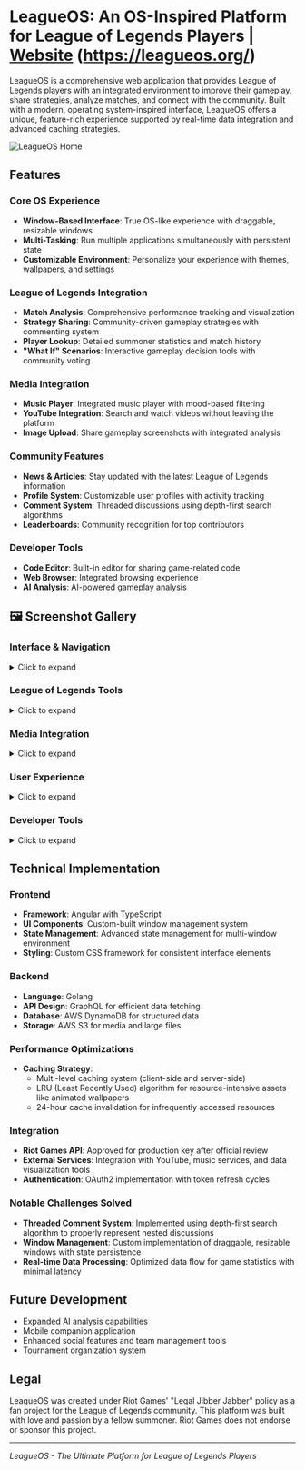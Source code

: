 # LeagueOS: An OS-Inspired Platform for League of Legends Players | [Website](https://leagueos.org/) (https://leagueos.org/)

LeagueOS is a comprehensive web application that provides League of Legends players with an integrated environment to improve their gameplay, share strategies, analyze matches, and connect with the community. Built with a modern, operating system-inspired interface, LeagueOS offers a unique, feature-rich experience supported by real-time data integration and advanced caching strategies.

![LeagueOS Home](https://github.com/user-attachments/assets/d46a947f-8384-4003-9d23-2c7a9dbca1bf)

## Features

### Core OS Experience
- **Window-Based Interface**: True OS-like experience with draggable, resizable windows
- **Multi-Tasking**: Run multiple applications simultaneously with persistent state
- **Customizable Environment**: Personalize your experience with themes, wallpapers, and settings

### League of Legends Integration
- **Match Analysis**: Comprehensive performance tracking and visualization
- **Strategy Sharing**: Community-driven gameplay strategies with commenting system
- **Player Lookup**: Detailed summoner statistics and match history
- **"What If" Scenarios**: Interactive gameplay decision tools with community voting

### Media Integration
- **Music Player**: Integrated music player with mood-based filtering
- **YouTube Integration**: Search and watch videos without leaving the platform
- **Image Upload**: Share gameplay screenshots with integrated analysis

### Community Features
- **News & Articles**: Stay updated with the latest League of Legends information
- **Profile System**: Customizable user profiles with activity tracking
- **Comment System**: Threaded discussions using depth-first search algorithms
- **Leaderboards**: Community recognition for top contributors

### Developer Tools
- **Code Editor**: Built-in editor for sharing game-related code
- **Web Browser**: Integrated browsing experience
- **AI Analysis**: AI-powered gameplay analysis

## 🖼️ Screenshot Gallery

### Interface & Navigation

<details>
<summary>Click to expand</summary>

| Feature | Screenshot |
|---------|------------|
| Main Menu | ![Main Menu](https://github.com/user-attachments/assets/7c7ddc6c-928b-4ea6-882a-cf20bca2fe6b) |
| Multiple Tabs | ![Multiple Tabs](https://github.com/user-attachments/assets/0afbdb83-58a9-4aa9-8ee6-c0687b149ee9) |
| Settings (Light Mode) | ![Settings Part 1](https://github.com/user-attachments/assets/5329c0bd-6c4d-4e26-8350-f9f1dcb45a02) ![Settings Part 2](https://github.com/user-attachments/assets/44db1248-c881-4d07-872a-4ea37a57464d) |
| Dark Mode | ![Dark Mode](https://github.com/user-attachments/assets/c2e44dfa-db16-49fc-93ff-90eee0e6faf2) |

</details>

### League of Legends Tools

<details>
<summary>Click to expand</summary>

| Feature | Screenshot |
|---------|------------|
| LoL WhatIf Scenarios | ![LoL WhatIf Section](https://github.com/user-attachments/assets/3b705252-693e-4ed6-8c33-cb92eedbc81c) |
| Strategy Comments | ![Comment Section](https://github.com/user-attachments/assets/279d7f08-d9aa-4ca1-a347-0e0c522292b1) |
| Strategy Filtering (Sort) | ![Filter for Community Strategies](https://github.com/user-attachments/assets/8263e2c6-245e-442c-b9ea-9b61044fc806) ![Filter by Users](https://github.com/user-attachments/assets/95559d4a-c06b-4c3b-a334-d1b18f0349ef) |
| Strategy Filtering (Tags) | ![Filter by Tags](https://github.com/user-attachments/assets/d009c743-ffd1-40e2-a8d2-9c91519745bd) |
| Summoner Search | ![Summoner Search](https://github.com/user-attachments/assets/f2e2b995-b88d-4ee6-b41c-ada13a465a73) ![Summoner Results](https://github.com/user-attachments/assets/967651bb-1521-431a-83ea-e600ff679a82) |
| WhatIf Leaderboard | ![Leaderboard](https://github.com/user-attachments/assets/bee01221-f6a0-4ae8-a0ab-6219d75a7ddf) |
| Previous Scenarios | ![Previous Scenarios](https://github.com/user-attachments/assets/6bd65fe3-12da-482e-a2b8-6503a01a83ef) |
| AI Analysis | ![AI Analyzing](https://github.com/user-attachments/assets/e11e1469-9685-417d-829c-0f9634052cc3) ![AI Analysis Part 1](https://github.com/user-attachments/assets/adc9e45f-5490-4239-850f-8549ad4897b3) ![AI Analysis Part 2](https://github.com/user-attachments/assets/d44cc40f-f165-41cb-a11d-a5c3f588a9a7) |

</details>

### Media Integration

<details>
<summary>Click to expand</summary>

| Feature | Screenshot |
|---------|------------|
| Music Player | ![Music Player](https://github.com/user-attachments/assets/b9ebb5cc-29a5-45fc-9b0a-30e770bad4a1) |
| Full-Width Music Player | ![Stretched Music Player](https://github.com/user-attachments/assets/426e654f-c440-45e6-a708-61792d06dc4b) |
| Minimized Music Player | ![Minimized Music Player](https://github.com/user-attachments/assets/d903f12b-d14a-4fe8-8964-76a5688356e4) |
| YouTube Integration | ![YouTube Search](https://github.com/user-attachments/assets/0371f218-eb00-41c8-8469-44824d4b6c22) ![YouTube Playing](https://github.com/user-attachments/assets/1513a04e-9bc6-4a94-98fd-adbe3c3de8e3) |
| Image Upload | ![Image Upload 1](https://github.com/user-attachments/assets/e67a105f-c586-423e-a8f4-3a2ce257b208) ![Image Upload 2](https://github.com/user-attachments/assets/a6bbfa24-f163-4647-aecb-040e47ac340a) |
| Spotify Integration | ![Spotify](https://github.com/user-attachments/assets/0b3fcadd-98dd-4882-89ca-4b78829b9c99) |
| Sound Management | ![Sound Management](https://github.com/user-attachments/assets/e30c41ce-e441-4a4a-8cce-41f677fb97f4) |

</details>

### User Experience

<details>
<summary>Click to expand</summary>

| Feature | Screenshot |
|---------|------------|
| News & Articles | ![Article Section](https://github.com/user-attachments/assets/1f7b3626-171f-4343-9e89-174640fcea4c) ![Article View](https://github.com/user-attachments/assets/42166b93-0467-4dcf-aff0-0629412a1fef) |
| Article Comments | ![Article Comments](https://github.com/user-attachments/assets/c7246edb-cd7f-418d-8666-2664fc6c67ea) |
| Authentication | ![Sign In](https://github.com/user-attachments/assets/712a847e-480c-4b0d-96c8-bea086950704) |
| Terms & Conditions | ![Terms and Conditions](https://github.com/user-attachments/assets/de8c0f06-1019-43f8-9795-f6e50e275cf9) |
| User Profile | ![Profile Page](https://github.com/user-attachments/assets/9e8234ea-075b-4be6-8048-f2bcf27d5b15) ![Profile with Activity](https://github.com/user-attachments/assets/38919b5a-d847-4532-9fef-cb3b0c0688df) |
| Profile Customization | ![Change Profile Image](https://github.com/user-attachments/assets/a61f8b81-90c2-4e02-b565-002b44baf317) |
| Skin Inventory | ![Skin Inventory](https://github.com/user-attachments/assets/a3f18d09-88f3-43ce-9dd8-266339b0165b) |
| Feedback System | ![Contact/Feedback](https://github.com/user-attachments/assets/22ba555a-137e-4e42-855f-c21ac3cf03b2) |
| Cosmetic Shop | ![Cosmetic Shop](https://github.com/user-attachments/assets/eb61463d-930a-42b4-ad42-ee6711008a84) |

</details>

### Developer Tools

<details>
<summary>Click to expand</summary>

| Feature | Screenshot |
|---------|------------|
| Web Browser | ![Built-in Browser](https://github.com/user-attachments/assets/2fec6b12-fbc1-48fe-87ad-450110961505) |
| Code Editor | ![Code Editor](https://github.com/user-attachments/assets/56e2f9ba-d7ed-48f8-8131-ac1902b42f73) |

</details>

## Technical Implementation

### Frontend
- **Framework**: Angular with TypeScript
- **UI Components**: Custom-built window management system
- **State Management**: Advanced state management for multi-window environment
- **Styling**: Custom CSS framework for consistent interface elements

### Backend
- **Language**: Golang
- **API Design**: GraphQL for efficient data fetching
- **Database**: AWS DynamoDB for structured data
- **Storage**: AWS S3 for media and large files

### Performance Optimizations
- **Caching Strategy**: 
  - Multi-level caching system (client-side and server-side)
  - LRU (Least Recently Used) algorithm for resource-intensive assets like animated wallpapers
  - 24-hour cache invalidation for infrequently accessed resources

### Integration
- **Riot Games API**: Approved for production key after official review
- **External Services**: Integration with YouTube, music services, and data visualization tools
- **Authentication**: OAuth2 implementation with token refresh cycles

### Notable Challenges Solved
- **Threaded Comment System**: Implemented using depth-first search algorithm to properly represent nested discussions
- **Window Management**: Custom implementation of draggable, resizable windows with state persistence
- **Real-time Data Processing**: Optimized data flow for game statistics with minimal latency

## Future Development
- Expanded AI analysis capabilities
- Mobile companion application
- Enhanced social features and team management tools
- Tournament organization system

## Legal
LeagueOS was created under Riot Games' "Legal Jibber Jabber" policy as a fan project for the League of Legends community. This platform was built with love and passion by a fellow summoner. Riot Games does not endorse or sponsor this project.

---

*LeagueOS - The Ultimate Platform for League of Legends Players*

